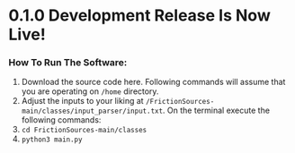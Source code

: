 # 0.1.0 Development Release Is Now Live!

### How To Run The Software:

1) Download the source code here. Following commands will assume that you are operating on ```/home``` directory.
2) Adjust the inputs to your liking at ```/FrictionSources-main/classes/input_parser/input.txt```.
On the terminal execute the following commands:
3) ```cd FrictionSources-main/classes```
4) ```python3 main.py```
